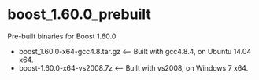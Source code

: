 # boost_1.60.0_prebuilt

Pre-built binaries for Boost 1.60.0
+ boost_1.60.0-x64-gcc4.8.tar.gz <-- Built with gcc4.8.4, on Ubuntu 14.04 x64.
+ boost-1.60.0-x64-vs2008.7z <-- Built with vs2008, on Windows 7 x64.
